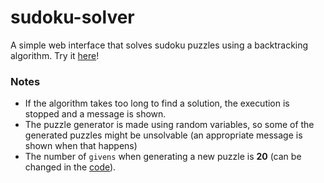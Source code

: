 # sudoku-solver

A simple web interface that solves sudoku puzzles using a backtracking algorithm. Try it [here](https://bblodfon.github.io/sudoku-solver/sudokuSolver.html)!

### Notes

- If the algorithm takes too long to find a solution, the execution is stopped and a message is shown.
- The puzzle generator is made using random variables, so some of the generated puzzles might be unsolvable (an appropriate message is shown when that happens)
- The number of `givens` when generating a new puzzle is **20** (can be changed in the [code](https://github.com/bblodfon/sudoku-solver/blob/master/sudokuSolver.js)).
